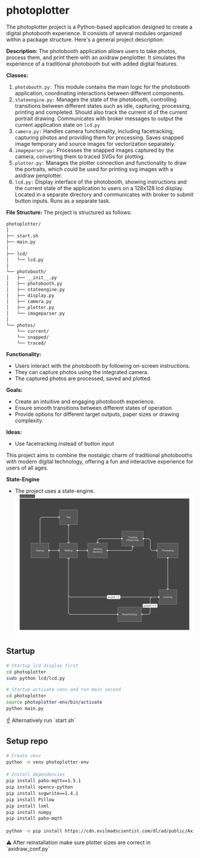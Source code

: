 # photoplotter
The photoplotter project is a Python-based application designed to create a digital photobooth experience. It consists of several modules organized within a package structure. Here's a general project description:

**Description:**
The photobooth application allows users to take photos, process them, and print them with an axidraw penplotter. It simulates the experience of a traditional photobooth but with added digital features. 

**Classes:**

1. `photobooth.py:` This module contains the main logic for the photobooth application, coordinating interactions between different components.
2. `stateengine.py:` Manages the state of the photobooth, controlling transitions between different states such as idle, capturing, processing, printing and completed.
Should also track the current id of the current portrait drawing. Communicates with broker messages to output the current application state on `lcd.py`
3. `camera.py:` Handles camera functionality, including facetracking, capturing photos and providing them for processing. Saves snapped image temporary and source images for vectorization separately.
4. `imageparser.py:` Processes the snapped images captured by the camera, converting them to traced SVGs for plotting.
5. `plotter.py:` Manages the plotter connection and functionality to draw the portraits, which could be used for printing svg images with a axidraw penplotter.
6. `lcd.py:` Display interface of the photobooth, showing instructions and the current state of the application to users on a 128x128 lcd display. Located in a separate directory and communicates with broker to submit button inputs. Runs as a separate task.

**File Structure:**
The project is structured as follows:

```
photoplotter/
│
├── start.sh
├── main.py
│
├── lcd/
│   └── lcd.py
│
└── photobooth/
│   ├── __init__.py
│   ├── photobooth.py
│   ├── stateengine.py
│   ├── display.py
│   ├── camera.py
│   ├── plotter.py
│   └── imageparser.py
│   
└── photos/
	└── current/
	└── snapped/
	└── traced/

```

**Functionality:**

- Users interact with the photobooth by following on-screen instructions.
- They can capture photos using the integrated camera.
- The captured photos are processed, saved and plotted.

**Goals:**

- Create an intuitive and engaging photobooth experience.
- Ensure smooth transitions between different states of operation.
- Provide options for different target outputs, paper sizes or drawing complexity.

**Ideas:**

- Use facetracking instead of button input

This project aims to combine the nostalgic charm of traditional photobooths with modern digital technology, offering a fun and interactive experience for users of all ages.

**State-Engine**
- The project uses a state-engine.
![State engine for this branch](doc/state-engine-kunstlokal.jpg)


## Startup

```bash
# Startup lcd display first
cd photoplotter
sudo python lcd/lcd.py
```

```bash
# Startup activate venv and run main second
cd photoplotter
source photoplotter-env/bin/activate
python main.py
```

<aside>
☝ Alternatively run `start.sh`
</aside>

## Setup repo

```bash
# Create venv
python -m venv photoplotter-env

# Install dependencies
pip install paho-mqtt==1.5.1
pip install opencv-python
pip install svgwrite==1.4.1
pip install Pillow
pip install lxml
pip install numpy
pip install paho-mqtt

python -m pip install https://cdn.evilmadscientist.com/dl/ad/public/AxiDraw_API.zip
```

<aside>
⚠️ After reinstallation make sure plotter sizes are correct in `axidraw_conf.py`
</aside>